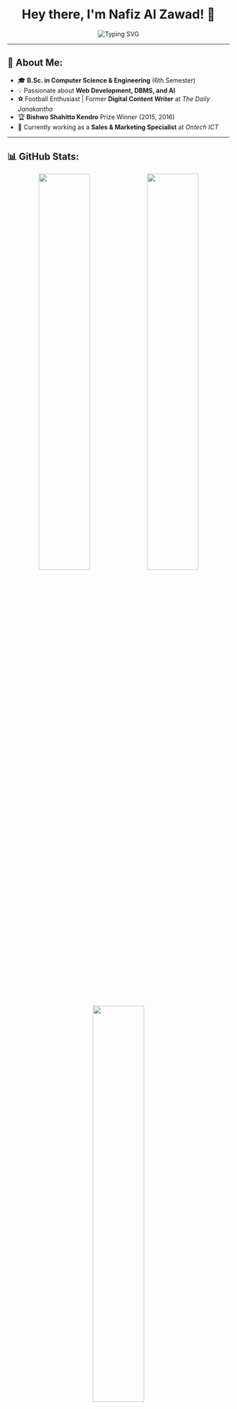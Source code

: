 <h1 align="center">Hey there, I'm Nafiz Al Zawad! 👋</h1>
<p align="center">
  <img src="https://readme-typing-svg.herokuapp.com?font=Fira+Code&pause=1000&color=00CFFF&center=true&vCenter=true&width=435&lines=CSE+Student+%7C+6th+Semester;Sales+%26+Marketing+Specialist;Passionate+about+DBMS%2C+AI%2C+%26+Web+Dev;Football+Enthusiast+%26+Tech+Explorer" alt="Typing SVG" />
</p>

---

## 🚀 About Me:
- 🎓 **B.Sc. in Computer Science & Engineering** (6th Semester)  
- 💡 Passionate about **Web Development, DBMS, and AI**  
- ⚽ Football Enthusiast | Former **Digital Content Writer** at *The Daily Janakantha*  
- 🏆 **Bishwo Shahitto Kendro** Prize Winner (2015, 2016)  
- 💼 Currently working as a **Sales & Marketing Specialist** at *Ontech ICT*  

---

## 📊 GitHub Stats:
<p align="center">
  <img width="48%" src="https://github-readme-stats.vercel.app/api?username=nafizalzawad&show_icons=true&theme=tokyonight" />
  <img width="48%" src="https://github-readme-streak-stats.herokuapp.com/?user=nafizalzawad&theme=tokyonight" />
</p>
<p align="center">
  <img width="48%" src="https://github-readme-stats.vercel.app/api/top-langs/?username=nafizalzawad&layout=compact&theme=tokyonight" />
</p>


---

## 🚀 Notable Projects:
### 📌 **TrafficMind: Vehicle Management System** 🚗  
🔗 [GitHub Repository](https://github.com/nafizalzawad/TrafficMind)  
A **web-based vehicle management system** with **real-time updates**, built using **Flask, MySQL, Bootstrap, and Socket.IO**.

---

## 🔥 Recent GitHub Activity:
<p align="center">
  <img src="https://github-readme-activity-graph.vercel.app/graph?username=nafizalzawad&theme=tokyonight&bg_color=1a1b27&hide_border=true" />
</p>

---

## 📬 Connect with Me:
<p align="center">
  <a href="https://www.linkedin.com/in/nafizalzawad/">
    <img src="https://img.shields.io/badge/LinkedIn-0077B5?style=for-the-badge&logo=linkedin&logoColor=white" />
  </a>
</p>
